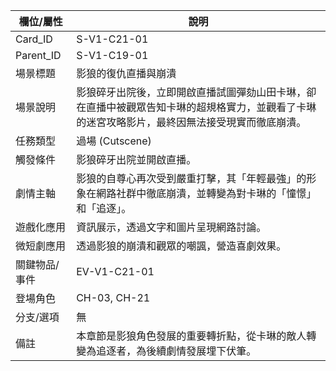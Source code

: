 | 欄位/屬性 | 說明 |
|---|---|
| Card_ID | S-V1-C21-01 |
| Parent_ID | S-V1-C19-01 |
| 場景標題 | 影狼的復仇直播與崩潰 |
| 場景說明 | 影狼碎牙出院後，立即開啟直播試圖彈劾山田卡琳，卻在直播中被觀眾告知卡琳的超規格實力，並觀看了卡琳的迷宮攻略影片，最終因無法接受現實而徹底崩潰。 |
| 任務類型 | 過場 (Cutscene) |
| 觸發條件 | 影狼碎牙出院並開啟直播。 |
| 劇情主軸 | 影狼的自尊心再次受到嚴重打擊，其「年輕最強」的形象在網路社群中徹底崩潰，並轉變為對卡琳的「憧憬」和「追逐」。 |
| 遊戲化應用 | 資訊展示，透過文字和圖片呈現網路討論。 |
| 微短劇應用 | 透過影狼的崩潰和觀眾的嘲諷，營造喜劇效果。 |
| 關鍵物品/事件 | EV-V1-C21-01 |
| 登場角色 | CH-03, CH-21 |
| 分支/選項 | 無 |
| 備註 | 本章節是影狼角色發展的重要轉折點，從卡琳的敵人轉變為追逐者，為後續劇情發展埋下伏筆。 |
